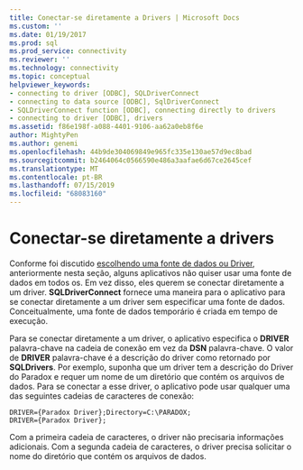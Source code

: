 ```yaml
---
title: Conectar-se diretamente a Drivers | Microsoft Docs
ms.custom: ''
ms.date: 01/19/2017
ms.prod: sql
ms.prod_service: connectivity
ms.reviewer: ''
ms.technology: connectivity
ms.topic: conceptual
helpviewer_keywords:
- connecting to driver [ODBC], SQLDriverConnect
- connecting to data source [ODBC], SqlDriverConnect
- SQLDriverConnect function [ODBC], connecting directly to drivers
- connecting to driver [ODBC], drivers
ms.assetid: f86e198f-a088-4401-9106-aa62a0eb8f6e
author: MightyPen
ms.author: genemi
ms.openlocfilehash: 44b9de304069849e965fc335e130ae57d9ec8bad
ms.sourcegitcommit: b2464064c0566590e486a3aafae6d67ce2645cef
ms.translationtype: MT
ms.contentlocale: pt-BR
ms.lasthandoff: 07/15/2019
ms.locfileid: "68083160"
---
```

# <a name="connecting-directly-to-drivers"></a>Conectar-se diretamente a drivers
Conforme foi discutido [escolhendo uma fonte de dados ou Driver](../../../odbc/reference/develop-app/choosing-a-data-source-or-driver.md), anteriormente nesta seção, alguns aplicativos não quiser usar uma fonte de dados em todos os. Em vez disso, eles querem se conectar diretamente a um driver. **SQLDriverConnect** fornece uma maneira para o aplicativo para se conectar diretamente a um driver sem especificar uma fonte de dados. Conceitualmente, uma fonte de dados temporário é criada em tempo de execução.  
  
 Para se conectar diretamente a um driver, o aplicativo especifica o **DRIVER** palavra-chave na cadeia de conexão em vez da **DSN** palavra-chave. O valor de **DRIVER** palavra-chave é a descrição do driver como retornado por **SQLDrivers**. Por exemplo, suponha que um driver tem a descrição do Driver do Paradox e requer um nome de um diretório que contém os arquivos de dados. Para se conectar a esse driver, o aplicativo pode usar qualquer uma das seguintes cadeias de caracteres de conexão:  
  
```  
DRIVER={Paradox Driver};Directory=C:\PARADOX;  
DRIVER={Paradox Driver};  
```  
  
 Com a primeira cadeia de caracteres, o driver não precisaria informações adicionais. Com a segunda cadeia de caracteres, o driver precisa solicitar o nome do diretório que contém os arquivos de dados.
